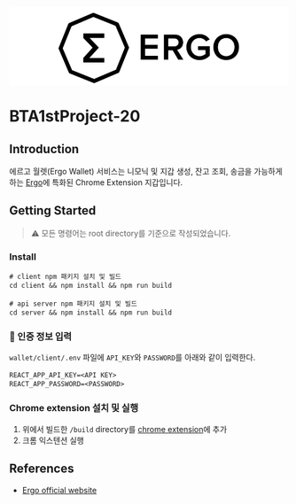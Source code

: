 <p align="center" style="background-color:white;padding-top: 10px">
    <picture>
      <img src="client/public/ergo_logo_long.png" height="128">
    </picture>
</p>

# BTA1stProject-20

## Introduction

에르고 월렛(Ergo Wallet) 서비스는 니모닉 및 지갑 생성, 잔고 조회, 송금을 가능하게 하는 [Ergo](https://ergoplatform.org/)에 특화된 Chrome Extension 지갑입니다.

## Getting Started

> ⚠️ 모든 명령어는 root directory를 기준으로 작성되었습니다.

### Install

```shell
# client npm 패키지 설치 및 빌드
cd client && npm install && npm run build

# api server npm 패키지 설치 및 빌드
cd server && npm install && npm run build
```

### 🚨 인증 정보 입력
`wallet/client/.env` 파일에 `API_KEY`와 `PASSWORD`를 아래와 같이 입력한다.
```shell
REACT_APP_API_KEY=<API KEY>
REACT_APP_PASSWORD=<PASSWORD>
```

### Chrome extension 설치 및 실행

1. 위에서 빌드한 `/build` directory를 [chrome extension](chrome://extensions/)에 추가
2. 크롬 익스텐션 실행

## References

* [Ergo official website](https://ergoplatform.org/)